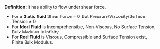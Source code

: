 **Definition:** It has ability to flow under shear force.
- For a **Static fluid** Shear Force = 0, But Pressure/Viscosity/Surface Tension $\ne$ 0
- For **Ideal Fluid** is Incomprehensible, Non-Viscous, No Surface Tension, Bulk Modules is Infinity.
- For **Real Fluid** is Viscous, Compressible and Surface Tension exist, Finite Bulk Modulus.
